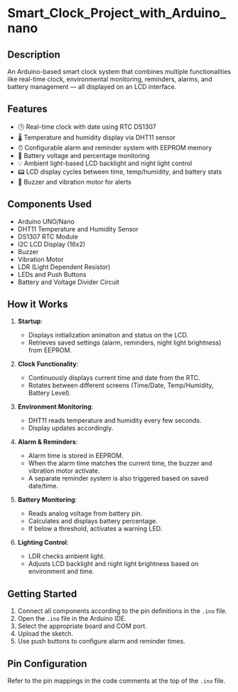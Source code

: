 # Smart_Clock_Project_with_Arduino_nano

## Description
An Arduino-based smart clock system that combines multiple functionalities like real-time clock, environmental monitoring, reminders, alarms, and battery management — all displayed on an LCD interface.

## Features
- 🕒 Real-time clock with date using RTC DS1307
- 🌡️ Temperature and humidity display via DHT11 sensor
- ⏰ Configurable alarm and reminder system with EEPROM memory
- 🔋 Battery voltage and percentage monitoring
- 💡 Ambient light-based LCD backlight and night light control
- 📟 LCD display cycles between time, temp/humidity, and battery stats
- 🔔 Buzzer and vibration motor for alerts

## Components Used
- Arduino UNO/Nano
- DHT11 Temperature and Humidity Sensor
- DS1307 RTC Module
- I2C LCD Display (16x2)
- Buzzer
- Vibration Motor
- LDR (Light Dependent Resistor)
- LEDs and Push Buttons
- Battery and Voltage Divider Circuit

## How it Works
1. **Startup**:
   - Displays initialization animation and status on the LCD.
   - Retrieves saved settings (alarm, reminders, night light brightness) from EEPROM.

2. **Clock Functionality**:
   - Continuously displays current time and date from the RTC.
   - Rotates between different screens (Time/Date, Temp/Humidity, Battery Level).

3. **Environment Monitoring**:
   - DHT11 reads temperature and humidity every few seconds.
   - Display updates accordingly.

4. **Alarm & Reminders**:
   - Alarm time is stored in EEPROM.
   - When the alarm time matches the current time, the buzzer and vibration motor activate.
   - A separate reminder system is also triggered based on saved date/time.

5. **Battery Monitoring**:
   - Reads analog voltage from battery pin.
   - Calculates and displays battery percentage.
   - If below a threshold, activates a warning LED.

6. **Lighting Control**:
   - LDR checks ambient light.
   - Adjusts LCD backlight and night light brightness based on environment and time.

## Getting Started
1. Connect all components according to the pin definitions in the `.ino` file.
2. Open the `.ino` file in the Arduino IDE.
3. Select the appropriate board and COM port.
4. Upload the sketch.
5. Use push buttons to configure alarm and reminder times.

## Pin Configuration
Refer to the pin mappings in the code comments at the top of the `.ino` file.
